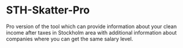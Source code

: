 # STH-Skatter-Pro
Pro version of the tool which can provide information about your clean income after taxes in Stockholm area  with additional information about companies where you can get the same salary level.
